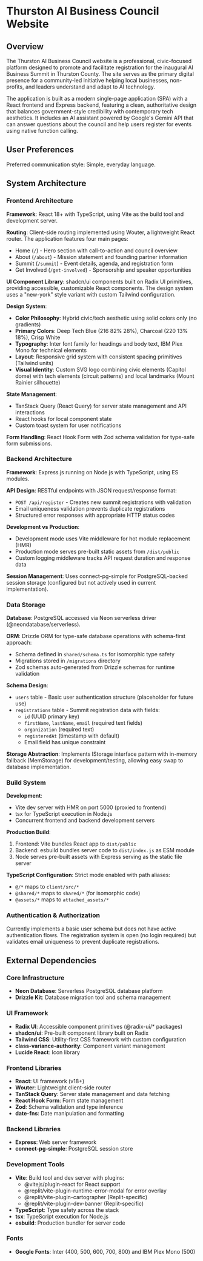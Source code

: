 # Thurston AI Business Council Website

## Overview

The Thurston AI Business Council website is a professional, civic-focused platform designed to promote and facilitate registration for the inaugural AI Business Summit in Thurston County. The site serves as the primary digital presence for a community-led initiative helping local businesses, non-profits, and leaders understand and adapt to AI technology.

The application is built as a modern single-page application (SPA) with a React frontend and Express backend, featuring a clean, authoritative design that balances government-style credibility with contemporary tech aesthetics. It includes an AI assistant powered by Google's Gemini API that can answer questions about the council and help users register for events using native function calling.

## User Preferences

Preferred communication style: Simple, everyday language.

## System Architecture

### Frontend Architecture

**Framework**: React 18+ with TypeScript, using Vite as the build tool and development server.

**Routing**: Client-side routing implemented using Wouter, a lightweight React router. The application features four main pages:
- Home (`/`) - Hero section with call-to-action and council overview
- About (`/about`) - Mission statement and founding partner information
- Summit (`/summit`) - Event details, agenda, and registration form
- Get Involved (`/get-involved`) - Sponsorship and speaker opportunities

**UI Component Library**: shadcn/ui components built on Radix UI primitives, providing accessible, customizable React components. The design system uses a "new-york" style variant with custom Tailwind configuration.

**Design System**: 
- **Color Philosophy**: Hybrid civic/tech aesthetic using solid colors only (no gradients)
- **Primary Colors**: Deep Tech Blue (216 82% 28%), Charcoal (220 13% 18%), Crisp White
- **Typography**: Inter font family for headings and body text, IBM Plex Mono for technical elements
- **Layout**: Responsive grid system with consistent spacing primitives (Tailwind units)
- **Visual Identity**: Custom SVG logo combining civic elements (Capitol dome) with tech elements (circuit patterns) and local landmarks (Mount Rainier silhouette)

**State Management**: 
- TanStack Query (React Query) for server state management and API interactions
- React hooks for local component state
- Custom toast system for user notifications

**Form Handling**: React Hook Form with Zod schema validation for type-safe form submissions.

### Backend Architecture

**Framework**: Express.js running on Node.js with TypeScript, using ES modules.

**API Design**: RESTful endpoints with JSON request/response format:
- `POST /api/register` - Creates new summit registrations with validation
- Email uniqueness validation prevents duplicate registrations
- Structured error responses with appropriate HTTP status codes

**Development vs Production**:
- Development mode uses Vite middleware for hot module replacement (HMR)
- Production mode serves pre-built static assets from `/dist/public`
- Custom logging middleware tracks API request duration and response data

**Session Management**: Uses connect-pg-simple for PostgreSQL-backed session storage (configured but not actively used in current implementation).

### Data Storage

**Database**: PostgreSQL accessed via Neon serverless driver (@neondatabase/serverless).

**ORM**: Drizzle ORM for type-safe database operations with schema-first approach:
- Schema defined in `shared/schema.ts` for isomorphic type safety
- Migrations stored in `/migrations` directory
- Zod schemas auto-generated from Drizzle schemas for runtime validation

**Schema Design**:
- `users` table - Basic user authentication structure (placeholder for future use)
- `registrations` table - Summit registration data with fields:
  - `id` (UUID primary key)
  - `firstName`, `lastName`, `email` (required text fields)
  - `organization` (required text)
  - `registeredAt` (timestamp with default)
  - Email field has unique constraint

**Storage Abstraction**: Implements IStorage interface pattern with in-memory fallback (MemStorage) for development/testing, allowing easy swap to database implementation.

### Build System

**Development**: 
- Vite dev server with HMR on port 5000 (proxied to frontend)
- tsx for TypeScript execution in Node.js
- Concurrent frontend and backend development servers

**Production Build**:
1. Frontend: Vite bundles React app to `dist/public`
2. Backend: esbuild bundles server code to `dist/index.js` as ESM module
3. Node serves pre-built assets with Express serving as the static file server

**TypeScript Configuration**: Strict mode enabled with path aliases:
- `@/*` maps to `client/src/*`
- `@shared/*` maps to `shared/*` (for isomorphic code)
- `@assets/*` maps to `attached_assets/*`

### Authentication & Authorization

Currently implements a basic user schema but does not have active authentication flows. The registration system is open (no login required) but validates email uniqueness to prevent duplicate registrations.

## External Dependencies

### Core Infrastructure
- **Neon Database**: Serverless PostgreSQL database platform
- **Drizzle Kit**: Database migration tool and schema management

### UI Framework
- **Radix UI**: Accessible component primitives (@radix-ui/* packages)
- **shadcn/ui**: Pre-built component library built on Radix
- **Tailwind CSS**: Utility-first CSS framework with custom configuration
- **class-variance-authority**: Component variant management
- **Lucide React**: Icon library

### Frontend Libraries
- **React**: UI framework (v18+)
- **Wouter**: Lightweight client-side router
- **TanStack Query**: Server state management and data fetching
- **React Hook Form**: Form state management
- **Zod**: Schema validation and type inference
- **date-fns**: Date manipulation and formatting

### Backend Libraries
- **Express**: Web server framework
- **connect-pg-simple**: PostgreSQL session store

### Development Tools
- **Vite**: Build tool and dev server with plugins:
  - @vitejs/plugin-react for React support
  - @replit/vite-plugin-runtime-error-modal for error overlay
  - @replit/vite-plugin-cartographer (Replit-specific)
  - @replit/vite-plugin-dev-banner (Replit-specific)
- **TypeScript**: Type safety across the stack
- **tsx**: TypeScript execution for Node.js
- **esbuild**: Production bundler for server code

### Fonts
- **Google Fonts**: Inter (400, 500, 600, 700, 800) and IBM Plex Mono (500)